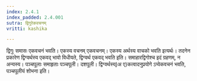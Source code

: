 ```yaml
---
index: 2.4.1
index_padded: 2.4.001
sutra: द्विगुरेकवचनम्
vritti: kashika

---
```

द्विगुः समासः एकवचनं भवति। एकस्य वचनम् एकवचनम्। एकस्य अर्थस्य वाचको भवति इत्यर्थः। तदनेन प्रकारेण द्विग्वर्थस्य एकवद् भावो विधीयते, द्विग्वर्थ एकवद् भवति इति। समाहारद्विगोश्च इदं ग्रहणम्, न अन्यस्य। पञ्चपूलाः समाहृताः पञ्चपूली। दशपूली। द्विग्वर्थस्य्)अ ए)कत्वादनुप्रयोगे ऽप्येकवचनं भवति, पञ्चपूलीयं शोभना इति।